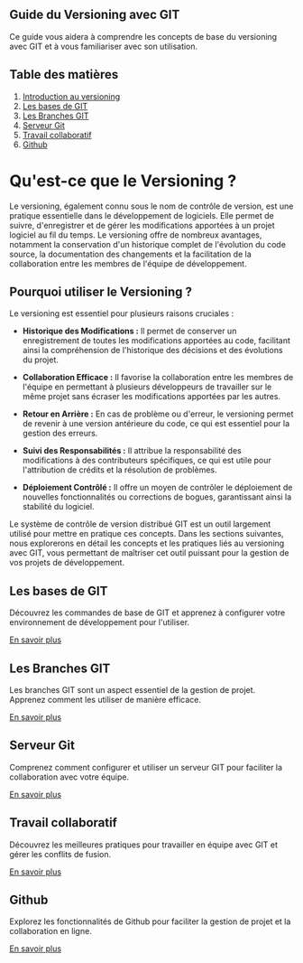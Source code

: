 ## Guide du Versioning avec GIT

Ce guide vous aidera à comprendre les concepts de base du versioning avec GIT et à vous familiariser avec son utilisation.

## Table des matières

1. [Introduction au versioning](#introduction-au-versioning)
2. [Les bases de GIT](#les-bases-de-git)
3. [Les Branches GIT](#les-branches-git)
4. [Serveur Git](#serveur-git)
5. [Travail collaboratif](#travail-collaboratif)
6. [Github](#github)

# Qu'est-ce que le Versioning ?

Le versioning, également connu sous le nom de contrôle de version, est une pratique essentielle dans le développement de logiciels. Elle permet de suivre, d'enregistrer et de gérer les modifications apportées à un projet logiciel au fil du temps. Le versioning offre de nombreux avantages, notamment la conservation d'un historique complet de l'évolution du code source, la documentation des changements et la facilitation de la collaboration entre les membres de l'équipe de développement.

## Pourquoi utiliser le Versioning ?

Le versioning est essentiel pour plusieurs raisons cruciales :

- **Historique des Modifications :** Il permet de conserver un enregistrement de toutes les modifications apportées au code, facilitant ainsi la compréhension de l'historique des décisions et des évolutions du projet.

- **Collaboration Efficace :** Il favorise la collaboration entre les membres de l'équipe en permettant à plusieurs développeurs de travailler sur le même projet sans écraser les modifications apportées par les autres.

- **Retour en Arrière :** En cas de problème ou d'erreur, le versioning permet de revenir à une version antérieure du code, ce qui est essentiel pour la gestion des erreurs.

- **Suivi des Responsabilités :** Il attribue la responsabilité des modifications à des contributeurs spécifiques, ce qui est utile pour l'attribution de crédits et la résolution de problèmes.

- **Déploiement Contrôlé :** Il offre un moyen de contrôler le déploiement de nouvelles fonctionnalités ou corrections de bogues, garantissant ainsi la stabilité du logiciel.

Le système de contrôle de version distribué GIT est un outil largement utilisé pour mettre en pratique ces concepts. Dans les sections suivantes, nous explorerons en détail les concepts et les pratiques liés au versioning avec GIT, vous permettant de maîtriser cet outil puissant pour la gestion de vos projets de développement.


## Les bases de GIT

Découvrez les commandes de base de GIT et apprenez à configurer votre environnement de développement pour l'utiliser.

[En savoir plus](base_git.md)

## Les Branches GIT

Les branches GIT sont un aspect essentiel de la gestion de projet. Apprenez comment les utiliser de manière efficace.

[En savoir plus](branches_git.md)

## Serveur Git

Comprenez comment configurer et utiliser un serveur GIT pour faciliter la collaboration avec votre équipe.

[En savoir plus](serveur_git.md)

## Travail collaboratif

Découvrez les meilleures pratiques pour travailler en équipe avec GIT et gérer les conflits de fusion.

[En savoir plus](travail_collaboratif.md)

## Github

Explorez les fonctionnalités de Github pour faciliter la gestion de projet et la collaboration en ligne.

[En savoir plus](github.md)
